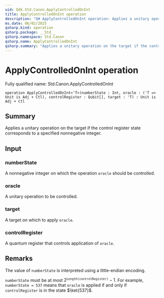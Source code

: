 ```yaml
---
uid: Qdk.Std.Canon.ApplyControlledOnInt
title: ApplyControlledOnInt operation
description: "Q# ApplyControlledOnInt operation: Applies a unitary operation on the target if the control register state corresponds to a specified nonnegative integer."
ms.date: 06/02/2025
qsharp.kind: operation
qsharp.package: __Std__
qsharp.namespace: Std.Canon
qsharp.name: ApplyControlledOnInt
qsharp.summary: "Applies a unitary operation on the target if the control register state corresponds to a specified nonnegative integer."
---
```


# ApplyControlledOnInt operation

Fully qualified name: Std.Canon.ApplyControlledOnInt

```qsharp
operation ApplyControlledOnInt<'T>(numberState : Int, oracle : ('T => Unit is Adj + Ctl), controlRegister : Qubit[], target : 'T) : Unit is Adj + Ctl
```

## Summary
Applies a unitary operation on the target if the control
register state corresponds to a specified nonnegative integer.

## Input
### numberState
A nonnegative integer on which the operation `oracle` should be
controlled.
### oracle
A unitary operation to be controlled.
### target
A target on which to apply `oracle`.
### controlRegister
A quantum register that controls application of `oracle`.

## Remarks
The value of `numberState` is interpreted using a little-endian encoding.

`numberState` must be at most $2^\texttt{Length(controlRegister)} - 1$.
For example, `numberState = 537` means that `oracle`
is applied if and only if `controlRegister` is in the state $\ket{537}$.
